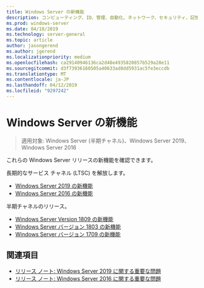 ```yaml
---
title: Windows Server の新機能
description: コンピューティング、ID、管理、自動化、ネットワーク、セキュリティ、記憶域の新機能は何ですか。
ms.prod: windows-server
ms.date: 04/10/2019
ms.technology: server-general
ms.topic: article
author: jasongerend
ms.author: jgerend
ms.localizationpriority: medium
ms.openlocfilehash: ca29140946136ca2d48e4935820857b529a28e11
ms.sourcegitcommit: d3f73936160505a40633ad8dd5931ac5fe3eccdb
ms.translationtype: MT
ms.contentlocale: ja-JP
ms.lasthandoff: 04/12/2019
ms.locfileid: "9297242"
---
```

# Windows Server の新機能

>適用対象: Windows Server (半期チャネル)、Windows Server 2019、Windows Server 2016

これらの Windows Server リリースの新機能を確認できます。  

長期的なサービス チャネル (LTSC) を解放します。

- [Windows Server 2019 の新機能](../get-started-19/whats-new-19.md)
- [Windows Server 2016 の新機能](whats-new-in-windows-server-2016.md)

半期チャネルのリリース。

- [Windows Server Version 1809 の新機能](whats-new-in-windows-server-1809.md)
- [Windows Server バージョン 1803 の新機能](whats-new-in-windows-server-1803.md)
- [Windows Server バージョン 1709 の新機能](whats-new-in-windows-server-1709.md)

## 関連項目

- [リリース ノート: Windows Server 2019 に関する重要な問題](../get-started-19/rel-notes-19.md)
- [リリース ノート: Windows Server 2016 に関する重要な問題](Windows-Server-2016-GA-Release-Notes.md)